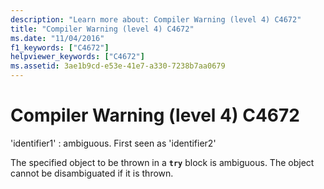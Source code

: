 ```yaml
---
description: "Learn more about: Compiler Warning (level 4) C4672"
title: "Compiler Warning (level 4) C4672"
ms.date: "11/04/2016"
f1_keywords: ["C4672"]
helpviewer_keywords: ["C4672"]
ms.assetid: 3ae1b9cd-e53e-41e7-a330-7238b7aa0679
---
```

# Compiler Warning (level 4) C4672

'identifier1' : ambiguous. First seen as 'identifier2'

The specified object to be thrown in a **`try`** block is ambiguous. The object cannot be disambiguated if it is thrown.
